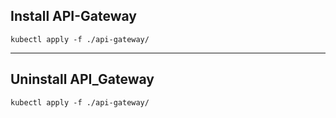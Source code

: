 ## Install API-Gateway

```shell
kubectl apply -f ./api-gateway/
```

___

## Uninstall API_Gateway

```shell
kubectl apply -f ./api-gateway/
```
